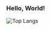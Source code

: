 ### Hello, World!

<!--
![Github stats](https://github-readme-stats.vercel.app/api?username=bandarji&theme=dark&show_icons=true)
-->

![Top Langs](https://github-readme-stats.vercel.app/api/top-langs/?username=bandarji&theme=dark&layout=compact)

<!--
**bandarji/bandarji** is a ✨ _special_ ✨ repository because its `README.md` (this file) appears on your GitHub profile.

Here are some ideas to get you started:

- 🔭 I’m currently working on ...
- 🌱 I’m currently learning ...
- 👯 I’m looking to collaborate on ...
- 🤔 I’m looking for help with ...
- 💬 Ask me about ...
- 📫 How to reach me: ...
- 😄 Pronouns: ...
- ⚡ Fun fact: ...
-->
